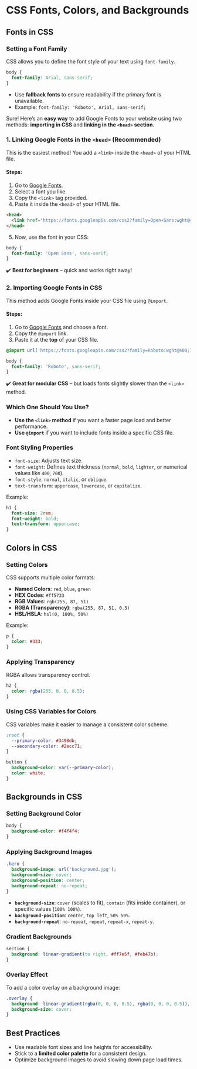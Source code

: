 # CSS Fonts, Colors, and Backgrounds

## Fonts in CSS

### Setting a Font Family
CSS allows you to define the font style of your text using `font-family`.
```css
body {
  font-family: Arial, sans-serif;
}
```
- Use **fallback fonts** to ensure readability if the primary font is unavailable.
- Example: `font-family: 'Roboto', Arial, sans-serif;`

Sure! Here’s an **easy way** to add Google Fonts to your website using two methods: **importing in CSS** and **linking in the `<head>` section**.


### **1. Linking Google Fonts in the `<head>` (Recommended)**
This is the easiest method! You add a `<link>` inside the `<head>` of your HTML file.

#### **Steps:**
1. Go to [Google Fonts](https://fonts.google.com/).
2. Select a font you like.
3. Copy the `<link>` tag provided.
4. Paste it inside the `<head>` of your HTML file.

```html
<head>
  <link href="https://fonts.googleapis.com/css2?family=Open+Sans:wght@400;700&display=swap" rel="stylesheet">
</head>
```

5. Now, use the font in your CSS:
```css
body {
  font-family: 'Open Sans', sans-serif;
}
```

✔️ **Best for beginners** – quick and works right away!


### **2. Importing Google Fonts in CSS**
This method adds Google Fonts inside your CSS file using `@import`.

#### **Steps:**
1. Go to [Google Fonts](https://fonts.google.com/) and choose a font.
2. Copy the `@import` link.
3. Paste it at the **top** of your CSS file.

```css
@import url('https://fonts.googleapis.com/css2?family=Roboto:wght@400;700&display=swap');

body {
  font-family: 'Roboto', sans-serif;
}
```

✔️ **Great for modular CSS** – but loads fonts slightly slower than the `<link>` method.


### **Which One Should You Use?**
- **Use the `<link>` method** if you want a faster page load and better performance.
- **Use `@import`** if you want to include fonts inside a specific CSS file.

### Font Styling Properties
- `font-size`: Adjusts text size.
- `font-weight`: Defines text thickness (`normal`, `bold`, `lighter`, or numerical values like `400`, `700`).
- `font-style`: `normal`, `italic`, or `oblique`.
- `text-transform`: `uppercase`, `lowercase`, or `capitalize`.

Example:
```css
h1 {
  font-size: 2rem;
  font-weight: bold;
  text-transform: uppercase;
}
```

## Colors in CSS

### Setting Colors
CSS supports multiple color formats:
- **Named Colors**: `red`, `blue`, `green`
- **HEX Codes**: `#ff5733`
- **RGB Values**: `rgb(255, 87, 51)`
- **RGBA (Transparency)**: `rgba(255, 87, 51, 0.5)`
- **HSL/HSLA**: `hsl(0, 100%, 50%)`

Example:
```css
p {
  color: #333;
}
```

### Applying Transparency
RGBA allows transparency control.
```css
h2 {
  color: rgba(255, 0, 0, 0.5);
}
```

### Using CSS Variables for Colors
CSS variables make it easier to manage a consistent color scheme.
```css
:root {
  --primary-color: #3498db;
  --secondary-color: #2ecc71;
}

button {
  background-color: var(--primary-color);
  color: white;
}
```

## Backgrounds in CSS

### Setting Background Color
```css
body {
  background-color: #f4f4f4;
}
```

### Applying Background Images
```css
.hero {
  background-image: url('background.jpg');
  background-size: cover;
  background-position: center;
  background-repeat: no-repeat;
}
```
- **`background-size`**: `cover` (scales to fit), `contain` (fits inside container), or specific values (`100% 100%`).
- **`background-position`**: `center`, `top left`, `50% 50%`.
- **`background-repeat`**: `no-repeat`, `repeat`, `repeat-x`, `repeat-y`.

### Gradient Backgrounds
```css
section {
  background: linear-gradient(to right, #ff7e5f, #feb47b);
}
```

### Overlay Effect
To add a color overlay on a background image:
```css
.overlay {
  background: linear-gradient(rgba(0, 0, 0, 0.5), rgba(0, 0, 0, 0.5)), url('image.jpg');
  background-size: cover;
}
```


## Best Practices
- Use readable font sizes and line heights for accessibility.
- Stick to a **limited color palette** for a consistent design.
- Optimize background images to avoid slowing down page load times.

